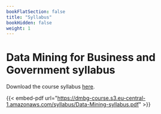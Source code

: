 ```yaml
---
bookFlatSection: false
title: "Syllabus"
bookHidden: false
weight: 1
---
```


# Data Mining for Business and Government syllabus

Download the course syllabus [here](https://dmbg-course.s3.eu-central-1.amazonaws.com/syllabus/Data-Mining-syllabus.pdf).

{{< embed-pdf url="https://dmbg-course.s3.eu-central-1.amazonaws.com/syllabus/Data-Mining-syllabus.pdf" >}}
